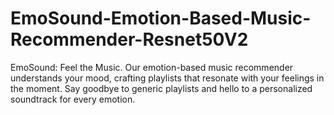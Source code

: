 # EmoSound-Emotion-Based-Music-Recommender-Resnet50V2
EmoSound: Feel the Music. Our emotion-based music recommender understands your mood, crafting playlists that resonate with your feelings in the moment. Say goodbye to generic playlists and hello to a personalized soundtrack for every emotion.
